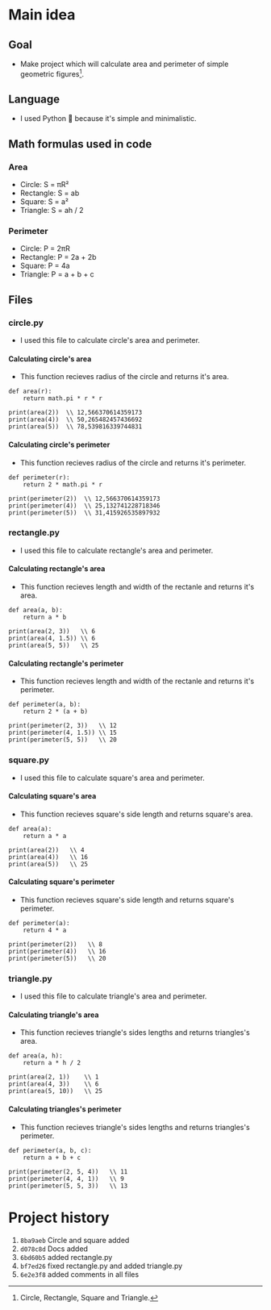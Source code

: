 # Main idea
## Goal
- Make project which will calculate area and perimeter of simple geometric figures[^1].
[^1]: Circle, Rectangle, Square and Triangle.

## Language
- I used Python :snake: because it's simple and minimalistic.

## Math formulas used in code
### Area
- Circle: S = πR²
- Rectangle: S = ab
- Square: S = a²
- Triangle: S = ah / 2

### Perimeter
- Circle: P = 2πR
- Rectangle: P = 2a + 2b
- Square: P = 4a
- Triangle: P = a + b + c
## Files
### **circle.py**
- I used this file to calculate circle's area and perimeter.
#### Calculating circle's area
- This function recieves radius of the circle and returns it's area.
```
def area(r):
    return math.pi * r * r

print(area(2))  \\ 12,566370614359173
print(area(4))  \\ 50,265482457436692
print(area(5))  \\ 78,539816339744831
```
#### Calculating circle's perimeter
- This function recieves radius of the circle and returns it's perimeter.
```
def perimeter(r):
    return 2 * math.pi * r

print(perimeter(2))  \\ 12,566370614359173
print(perimeter(4))  \\ 25,132741228718346
print(perimeter(5))  \\ 31,415926535897932
```

### **rectangle.py**
- I used this file to calculate rectangle's area and perimeter.
#### Calculating rectangle's area
- This function recieves length and width of the rectanle and returns it's area.
```
def area(a, b):
    return a * b

print(area(2, 3))   \\ 6
print(area(4, 1.5)) \\ 6
print(area(5, 5))   \\ 25
```
#### Calculating rectangle's perimeter
- This function recieves length and width of the rectanle and returns it's perimeter.
```
def perimeter(a, b):
    return 2 * (a + b)

print(perimeter(2, 3))   \\ 12
print(perimeter(4, 1.5)) \\ 15
print(perimeter(5, 5))   \\ 20
```

### **square.py**
- I used this file to calculate square's area and perimeter.
#### Calculating square's area
- This function recieves square's side length and returns square's area.
```
def area(a):
    return a * a

print(area(2))   \\ 4
print(area(4))   \\ 16
print(area(5))   \\ 25
```
#### Calculating square's perimeter
- This function recieves square's side length and returns square's perimeter.
```
def perimeter(a):
    return 4 * a

print(perimeter(2))   \\ 8
print(perimeter(4))   \\ 16
print(perimeter(5))   \\ 20
```

### **triangle.py**
- I used this file to calculate triangle's area and perimeter.
#### Calculating triangle's area
- This function recieves triangle's sides lengths and returns triangles's area.
```
def area(a, h):
    return a * h / 2

print(area(2, 1))    \\ 1
print(area(4, 3))    \\ 6
print(area(5, 10))   \\ 25
```
#### Calculating triangles's perimeter
- This function recieves triangle's sides lengths and returns triangles's perimeter.
```
def perimeter(a, b, c):
    return a + b + c

print(perimeter(2, 5, 4))   \\ 11
print(perimeter(4, 4, 1))   \\ 9
print(perimeter(5, 5, 3))   \\ 13
```
# Project history
1. `8ba9aeb` Circle and square added
2. `d078c8d` Docs added
3. `6bd60b5` added rectangle.py
4. `bf7ed26` fixed rectangle.py and added triangle.py
5. `6e2e3f8` added comments in all files


